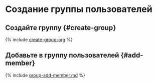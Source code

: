 # Создание группы пользователей

## Создайте группу {#create-group}

{% include [create-group-org](../../../_includes/organization/create-group-org.md) %}

## Добавьте в группу пользователей {#add-member}

{% include [group-add-member.md](../../../_includes/organization/group-add-member.md) %}